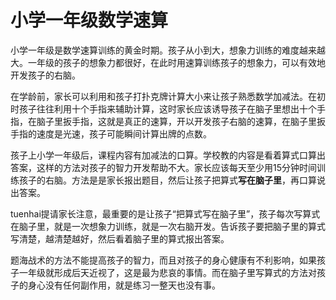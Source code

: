 # 小学一年级数学速算


小学一年级是数学速算训练的黄金时期。孩子从小到大，想象力训练的难度越来越大。一年级的孩子的想象力都很好，在此时用速算训练孩子的想象力，可以有效地开发孩子的右脑。

在学龄前，家长可以利用和孩子打扑克牌计算大小来让孩子熟悉数学加减法。在初时孩子往往利用十个手指来辅助计算，这时家长应该诱导孩子在脑子里想出十个手指，在脑子里扳手指，这就是真正的速算，开以开发孩子右脑的速算，在脑子里扳手指的速度是光速，孩子可能瞬间计算出牌的点数。

孩子上小学一年级后，课程内容有加减法的口算。学校教的内容是看着算式口算出答案，这样的方法对孩子的智力开发帮助不大。家长应该每天至少用15分钟时间训练孩子的右脑。方法是是家长报出题目，然后让孩子把算式**写在脑子里**，再口算说出答案。

tuenhai提请家长注意，最重要的是让孩子“把算式写在脑子里”，孩子每次写算式在脑子里，就是一次想象力训练，就是一次右脑开发。告诉孩子要把脑子里的算式写清楚，越清楚越好，然后看着脑子里的算式报出答案。

题海战术的方法不能提高孩子的智力，而且对孩子的身心健康有不利影响，如果孩子一年级就形成后天近视了，这是最为悲哀的事情。而在脑子里写算式的方法对孩子的身心没有任何副作用，就是练习一整天也没有事。
